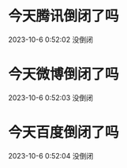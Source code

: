 # 今天腾讯倒闭了吗

2023-10-6 0:52:02 没倒闭

# 今天微博倒闭了吗

2023-10-6 0:52:03 没倒闭

# 今天百度倒闭了吗

2023-10-6 0:52:04 没倒闭


